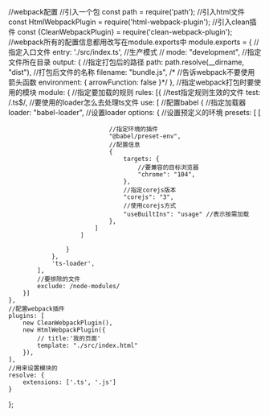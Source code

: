 //webpack配置
//引入一个包 
const path = require('path');
//引入html文件
const HtmlWebpackPlugin = require('html-webpack-plugin');
//引入clean插件
const {CleanWebpackPlugin} = require('clean-webpack-plugin');
//webpack所有的配置信息都用改写在module.exports中
module.exports = {
    //指定入口文件
    entry: './src/index.ts',
    //生产模式
    // mode: "development",
    //指定文件所在目录
    output: {
        //指定打包后的路径
        path: path.resolve(__dirname, "dist"),
        //打包后文件的名称
        filename: "bundle.js",
     /*   //告诉webpack不要使用箭头函数
        environment: {
            arrowFunction: false
        }*/
    },
    //指定webpack打包时要使用的模块
    module: {
        //指定要加载的规则
        rules: [{
            //test指定规则生效的文件
            test: /\.ts$/,
            //要使用的loader怎么去处理ts文件
            use: [
                //配置babel
                {
                    //指定加载器
                    loader: "babel-loader",
                    //设置loader
                    options: {
                        //设置预定义的环境
                        presets: [
                            [

                                //指定环境的插件
                                "@babel/preset-env",
                                //配置信息
                                {
                                    targets: {
                                        //要兼容的目标浏览器
                                        "chrome": "104",
                                    },
                                    //指定corejs版本
                                    "corejs": "3",
                                    //使用corejs方式
                                    "useBuiltIns": "usage" //表示按需加载
                                },
                            ]
                        ]

                    }
                },
                'ts-loader',
            ],
            //要排除的文件
            exclude: /node-modules/
        }]
    },
    //配置webpack插件
    plugins: [
        new CleanWebpackPlugin(),
        new HtmlWebpackPlugin({
            // title:'我的页面'
            template: "./src/index.html"
        }),
    ],
    //用来设置模块的
    resolve: {
        extensions: ['.ts', '.js']
    }
};
